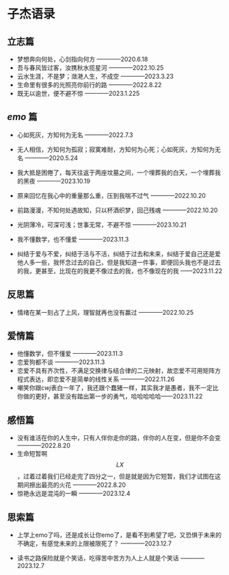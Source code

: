 # 子杰语录

## 立志篇

- 梦想奔向何处，心剑指向何方 ————2020.6.18
- 吾与春风皆过客，汝携秋水揽星河 ————2022.10.25
- 云水生涯，不是梦；潋滟人生，不成空 ————2023.3.23
- 生命里有很多的光照亮你前行的路 ————2022.8.22
- 既无以逾世，便不避不惊 ————2023.1.225

## $emo$ 篇

- 心如死灰，方知何为无名 ————2022.7.3

- 无人相信，方知何为孤寂；寂寞难耐，方知何为心死；心如死灰，方知何为无名 ————2020.5.24

- 我大抵是困倦了，每天往返于两座坟墓之间，一个埋葬我的白天，一个埋葬我的黑夜 ————2023.10.19

- 原来回忆在我心中的重量那么重，压到我喘不过气 ————2022.10.20

- 前路漫漫，不知何处遇故知，只以杯酒织梦，回己残魂 ————2022.10.20

- 光阴薄冷，可深可浅；世事无常，不避不惊 ————2023.10.21

- 我不懂数学，也不懂爱 ————2023.11.3
- 纠结于爱与不爱，纠结于活与不活，纠结于过去和未来，纠结于爱自己还是爱他人多一些，我怀念过去的自己，但是我知道一件事，即便回头我也不是过去的我，更甚至，比现在的我更不像过去的我，也不像现在的我 ——2023.11.22

## 反思篇

- 情绪在某一刻占了上风，理智就再也没有赢过 ————2022.10.25

## 爱情篇

- 他懂数学，但不懂爱 ————2023.11.3
- 恋爱狗都不谈 ————2023.11.3
- 恋爱不具有齐次性，不满足交换律与结合律的二元映射，故恋爱不可用矩阵方程式表达，即恋爱不是简单的线性关系 ————2022.11.26
- 嘲笑你跟$cwj$表白一年了，我还跟个蠢猪一样，其实我才是愚者，我不一定比你做的更好，甚至没有踏出第一步的勇气，哈哈哈哈哈——2023.11.22

## 感悟篇

- 没有谁活在你的人生中，只有人伴你走你的路，伴你的人在变，但是你不会变 ————2022.8.20
- 生命短暂啊$$LX$$，过着过着我们已经走完了四分之一，但是就是因为它短暂，我们才试图在这期间擦出最亮的火花 ————2022.8.20
- 惊艳永远是混沌的一瞬 ————2023.12.4

## 思索篇

- 上学上emo了吗，还是成长让你emo了，是看不到希望了吧，又恐惧于未来的不确定，有感觉未来的上限被限死了？ ————2023.12.7

- 读书之路保险就是个笑话，吃得苦中苦方为人上人就是个笑话  ————2023.12.7
